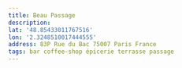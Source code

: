 ```yaml
---
title: Beau Passage
description: 
lat: '48.85433011767516'
lon: '2.3248510017444555'
address: 83P Rue du Bac 75007 Paris France
tags: bar coffee-shop épicerie terrasse passage
---
```

